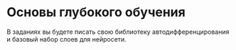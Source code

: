 # Основы глубокого обучения

В заданиях вы будете писать свою библиотеку автодифференцирования и базовый набор слоев для нейросети.
